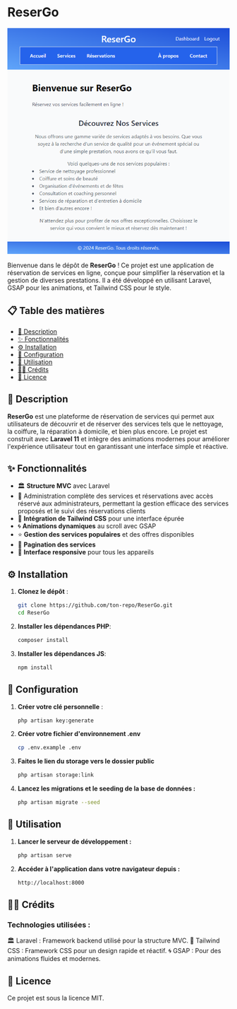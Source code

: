 # ReserGo

![Banner](public/reserGo.png)

Bienvenue dans le dépôt de **ReserGo** ! Ce projet est une application de réservation de services en ligne, conçue pour simplifier la réservation et la gestion de diverses prestations. Il a été développé en utilisant Laravel, GSAP pour les animations, et Tailwind CSS pour le style.

## 📋 Table des matières

- [📝 Description](#-description)
- [✨ Fonctionnalités](#-fonctionnalités)
- [⚙️ Installation](#️-installation)
- [🔧 Configuration](#-configuration)
- [🚀 Utilisation](#-utilisation)
- [👨‍💻 Crédits](#-crédits)
- [📝 Licence](#-licence)

## 📝 Description

**ReserGo** est une plateforme de réservation de services qui permet aux utilisateurs de découvrir et de réserver des services tels que le nettoyage, la coiffure, la réparation à domicile, et bien plus encore. Le projet est construit avec **Laravel 11** et intègre des animations modernes pour améliorer l'expérience utilisateur tout en garantissant une interface simple et réactive.

## ✨ Fonctionnalités

- 🏛️ **Structure MVC** avec Laravel
- 🔑 Administration complète des services et réservations avec accès réservé aux administrateurs, permettant la gestion efficace des services proposés et le suivi des réservations clients
- 🎨 **Intégration de Tailwind CSS** pour une interface épurée
- 🌀 **Animations dynamiques** au scroll avec GSAP
- ⭐ **Gestion des services populaires** et des offres disponibles
- 📄 **Pagination des services**
- 📱 **Interface responsive** pour tous les appareils

## ⚙️ Installation

1. **Clonez le dépôt** :
   ```bash
   git clone https://github.com/ton-repo/ReserGo.git
   cd ReserGo
2. **Installer les dépendances PHP**:
    ```bash
    composer install
3. **Installer les dépendances JS**:
    ```bash
    npm install

## 🔧 Configuration 
1. **Créer votre clé personnelle** :
   ```bash
   php artisan key:generate

2. **Créer votre fichier d'environnement .env**
    ```bash
    cp .env.example .env
3. **Faites le lien du storage vers le dossier public**
    ```bash
    php artisan storage:link
4. **Lancez les migrations et le seeding de la base de données :**
    ```bash
   php artisan migrate --seed

## 🚀 Utilisation
1. **Lancer le serveur de développement :**
    ```bash
    php artisan serve
2. **Accéder à l'application dans votre navigateur depuis :**
    ```bash
    http://localhost:8000

## 👨‍💻 Crédits
### Technologies utilisées :
🏛️ Laravel : Framework backend utilisé pour la structure MVC.
🎨 Tailwind CSS : Framework CSS pour un design rapide et réactif.
🌀 GSAP : Pour des animations fluides et modernes.

## 📝 Licence
Ce projet est sous la licence MIT.